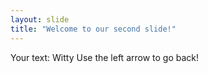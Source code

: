 ```yaml
---
layout: slide
title: "Welcome to our second slide!"
---
```

Your text: Witty
Use the left arrow to go back!
